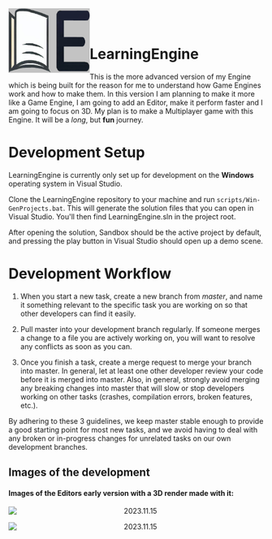 <img align="left" src="Content/Branding/LOGO.jpg" width="160px"/>
<br/><br/>
<h1 align="left">LearningEngine</h1>

This is the more advanced version of my Engine which is being built for the reason for me to understand how Game Engines work and how to make them.
In this version I am planning to make it more like a Game Engine, I am going to add an Editor, make it perform faster and I am going to focus on 
3D. My plan is to make a Multiplayer game with this Engine. It will be a _long_, but **fun** journey.

# Development Setup

LearningEngine is currently only set up for development on the **Windows** operating system in Visual Studio.

Clone the LearningEngine repository to your machine and run `scripts/Win-GenProjects.bat`. 
This will generate the solution files that you can open in Visual Studio. You'll then find LearningEngine.sln in the project root.

After opening the solution, Sandbox should be the active project by default, and pressing the play button in Visual Studio should open up a demo scene.

# Development Workflow

1. When you start a new task, create a new branch from _master_, and name it something relevant to the specific task you are working on so that other
developers can find it easily.

2. Pull master into your development branch regularly. If someone merges a change to a file you are actively working on, you will want to resolve any
conflicts as soon as you can.

3. Once you finish a task, create a merge request to merge your branch into master. In general, let at least one other developer review your code
before it is merged into master. Also, in general, strongly avoid merging any breaking changes into master that will slow or stop developers working
on other tasks (crashes, compilation errors, broken features, etc.).

By adhering to these 3 guidelines, we keep master stable enough to provide a good starting point for most new tasks, and we avoid having to deal with any 
broken or in-progress changes for unrelated tasks on our own development branches.

## Images of the development
#### Images of the Editors early version with a 3D render made with it:
<img align="left" src="Content/Showcasing/2023.11.15.JPG"/> 
<p align="center">2023.11.15</p>
<img align="left" src="Content/Showcasing/2023.11.15_(2).JPG"/>  
<p align="center">2023.11.15</p>


